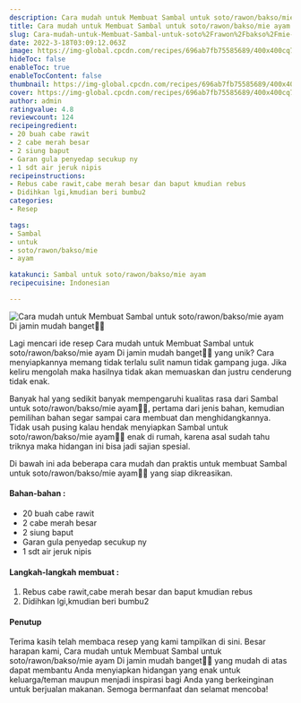 ```yaml
---
description: Cara mudah untuk Membuat Sambal untuk soto/rawon/bakso/mie ayam Di jamin mudah banget"
title: Cara mudah untuk Membuat Sambal untuk soto/rawon/bakso/mie ayam Di jamin mudah banget
slug: Cara-mudah-untuk-Membuat-Sambal-untuk-soto%2Frawon%2Fbakso%2Fmie-ayam-Di-jamin-mudah-banget
date: 2022-3-18T03:09:12.063Z
image: https://img-global.cpcdn.com/recipes/696ab7fb75585689/400x400cq70/photo.jpg
hideToc: false
enableToc: true
enableTocContent: false
thumbnail: https://img-global.cpcdn.com/recipes/696ab7fb75585689/400x400cq70/photo.jpg
cover: https://img-global.cpcdn.com/recipes/696ab7fb75585689/400x400cq70/photo.jpg
author: admin
ratingvalue: 4.8
reviewcount: 124
recipeingredient:
- 20 buah cabe rawit
- 2 cabe merah besar
- 2 siung baput
- Garan gula penyedap secukup ny
- 1 sdt air jeruk nipis
recipeinstructions:
- Rebus cabe rawit,cabe merah besar dan baput kmudian rebus
- Didihkan lgi,kmudian beri bumbu2
categories:
- Resep

tags:
- Sambal
- untuk
- soto/rawon/bakso/mie
- ayam

katakunci: Sambal untuk soto/rawon/bakso/mie ayam
recipecuisine: Indonesian

---
```


![Cara mudah untuk Membuat Sambal untuk soto/rawon/bakso/mie ayam Di jamin mudah banget👩‍🍳](https://img-global.cpcdn.com/recipes/696ab7fb75585689/400x400cq70/photo.jpg)

Lagi mencari ide resep Cara mudah untuk Membuat Sambal untuk soto/rawon/bakso/mie ayam Di jamin mudah banget👩‍🍳 yang unik? Cara menyiapkannya memang tidak terlalu sulit namun tidak gampang juga. Jika keliru mengolah maka hasilnya tidak akan memuaskan dan justru cenderung tidak enak.

Banyak hal yang sedikit banyak mempengaruhi kualitas rasa dari Sambal untuk soto/rawon/bakso/mie ayam👩‍🍳, pertama dari jenis bahan, kemudian pemilihan bahan segar sampai cara membuat dan menghidangkannya. Tidak usah pusing kalau hendak menyiapkan Sambal untuk soto/rawon/bakso/mie ayam👩‍🍳 enak di rumah, karena asal sudah tahu triknya maka hidangan ini bisa jadi sajian spesial.

Di bawah ini ada beberapa cara mudah dan praktis untuk membuat Sambal untuk soto/rawon/bakso/mie ayam👩‍🍳 yang siap dikreasikan.

<!--inarticleads1-->

#### Bahan-bahan :

- 20 buah cabe rawit
- 2 cabe merah besar
- 2 siung baput
- Garan gula penyedap secukup ny
- 1 sdt air jeruk nipis

<!--inarticleads2-->

#### Langkah-langkah membuat :

1. Rebus cabe rawit,cabe merah besar dan baput kmudian rebus
1. Didihkan lgi,kmudian beri bumbu2

#### Penutup

Terima kasih telah membaca resep yang kami tampilkan di sini. Besar harapan kami, Cara mudah untuk Membuat Sambal untuk soto/rawon/bakso/mie ayam Di jamin mudah banget👩‍🍳 yang mudah di atas dapat membantu Anda menyiapkan hidangan yang enak untuk keluarga/teman maupun menjadi inspirasi bagi Anda yang berkeinginan untuk berjualan makanan. Semoga bermanfaat dan selamat mencoba!